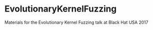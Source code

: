 # EvolutionaryKernelFuzzing
Materials for the Evolutionary Kernel Fuzzing talk at Black Hat USA 2017

